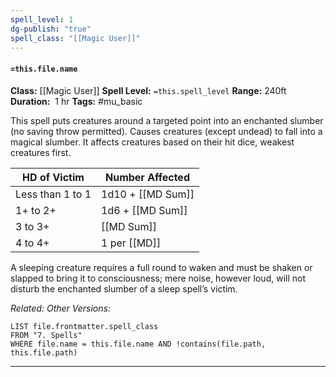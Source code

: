 ```yaml
---
spell_level: 1
dg-publish: "true"
spell_class: "[[Magic User]]"
---
```


#### `=this.file.name`

**Class:** [[Magic User]]
**Spell Level:** `=this.spell_level` 
**Range:** 240ft
**Duration:**  1 hr
**Tags:** #mu_basic 

This spell puts creatures around a targeted point into an enchanted slumber (no saving throw permitted). Causes creatures (except undead) to fall into a magical slumber. It affects creatures based on their hit dice, weakest creatures first.

| HD of Victim     | Number Affected   |
| ---------------- | ----------------- |
| Less than 1 to 1 | 1d10 + [[MD Sum]] |
| 1+ to 2+         | 1d6 + [[MD Sum]]  |
| 3 to 3+          | [[MD Sum]]        |
| 4 to 4+          | 1 per [[MD]]      | 


A sleeping creature requires a full round to waken and must be shaken or slapped to bring it to consciousness; mere noise, however loud, will not disturb the enchanted slumber of a sleep spell’s victim.

*Related:*
*Other Versions:*
```dataview
LIST file.frontmatter.spell_class
FROM "7. Spells"
WHERE file.name = this.file.name AND !contains(file.path, this.file.path)
```
___

  





